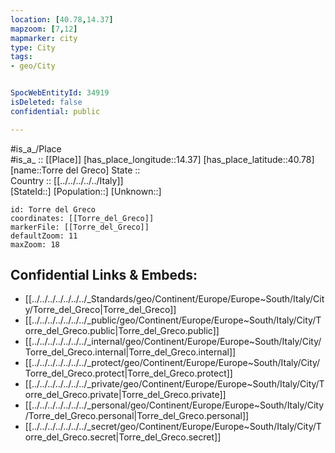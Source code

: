 ```yaml
---
location: [40.78,14.37] 
mapzoom: [7,12] 
mapmarker: city 
type: City
tags:
- geo/City


SpocWebEntityId: 34919
isDeleted: false
confidential: public

---
```

#is_a_/Place  
#is_a_ :: [[Place]] 
[has_place_longitude::14.37] 
[has_place_latitude::40.78] 
[name::Torre del Greco] 
State ::  
Country :: [[../../../../../Italy]]  
[StateId::] 
[Population::] 
[Unknown::] 


```leaflet
id: Torre del Greco
coordinates: [[Torre_del_Greco]] 
markerFile: [[Torre_del_Greco]] 
defaultZoom: 11 
maxZoom: 18
```


## Confidential Links & Embeds: 
- [[../../../../../../../_Standards/geo/Continent/Europe/Europe~South/Italy/City/Torre_del_Greco|Torre_del_Greco]] 
- [[../../../../../../../_public/geo/Continent/Europe/Europe~South/Italy/City/Torre_del_Greco.public|Torre_del_Greco.public]] 
- [[../../../../../../../_internal/geo/Continent/Europe/Europe~South/Italy/City/Torre_del_Greco.internal|Torre_del_Greco.internal]] 
- [[../../../../../../../_protect/geo/Continent/Europe/Europe~South/Italy/City/Torre_del_Greco.protect|Torre_del_Greco.protect]] 
- [[../../../../../../../_private/geo/Continent/Europe/Europe~South/Italy/City/Torre_del_Greco.private|Torre_del_Greco.private]] 
- [[../../../../../../../_personal/geo/Continent/Europe/Europe~South/Italy/City/Torre_del_Greco.personal|Torre_del_Greco.personal]] 
- [[../../../../../../../_secret/geo/Continent/Europe/Europe~South/Italy/City/Torre_del_Greco.secret|Torre_del_Greco.secret]] 
